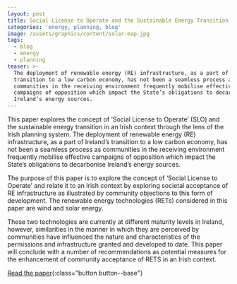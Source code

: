 ```yaml
---
layout: post
title: Social License to Operate and the Sustainable Energy Transition
categories: 'energy, planning, blog'
image: /assets/graphics/content/solar-map.jpg
tags:
  - blog
  - energy
  - planning
teaser: >-
  The deployment of renewable energy (RE) infrastructure, as a part of Ireland’s
  transition to a low carbon economy, has not been a seamless process as
  communities in the receiving environment frequently mobilise effective
  campaigns of opposition which impact the State’s obligations to decarbonise
  Ireland’s energy sources.
---
```

This paper explores the concept of ‘Social License to Operate’ (SLO) and the sustainable energy transition in an Irish context through the lens of the Irish planning system. The deployment of renewable energy (RE) infrastructure, as a part of Ireland’s transition to a low carbon economy, has not been a seamless process as communities in the receiving environment frequently mobilise effective campaigns of opposition which impact the State’s obligations to decarbonise Ireland’s energy sources. 

The purpose of this paper is to explore the concept of ‘Social License to Operate’ and relate it to an Irish context by exploring societal acceptance of RE infrastructure as illustrated by community objections to this form of development. The renewable energy technologies (RETs) considered in this paper are wind and solar energy. 

These two technologies are currently at different maturity levels in Ireland, however, similarities in the manner in which they are perceived by communities have influenced the nature and characteristics of the permissions and infrastructure granted and developed to date. This paper will conclude with a number of recommendations as potential measures for the enhancement of community acceptance of RETS in an Irish context.

[Read the paper](./Social_License_to_Operate_and_the_Sustainable_Energy_Transition_Gaynor_A_Walsh_S-D_IPI_Pleanail_Journal_2017.pdf){:class="button button--base"}
